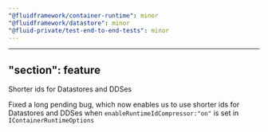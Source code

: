 ```yaml
---
"@fluidframework/container-runtime": minor
"@fluidframework/datastore": minor
"@fluid-private/test-end-to-end-tests": minor
---
```

---
"section": feature
---

Shorter ids for Datastores and DDSes

Fixed a long pending bug, which now enables us to use shorter ids for Datastores and DDSes when `enableRuntimeIdCompressor:"on"` is set in `IContainerRuntimeOptions`

